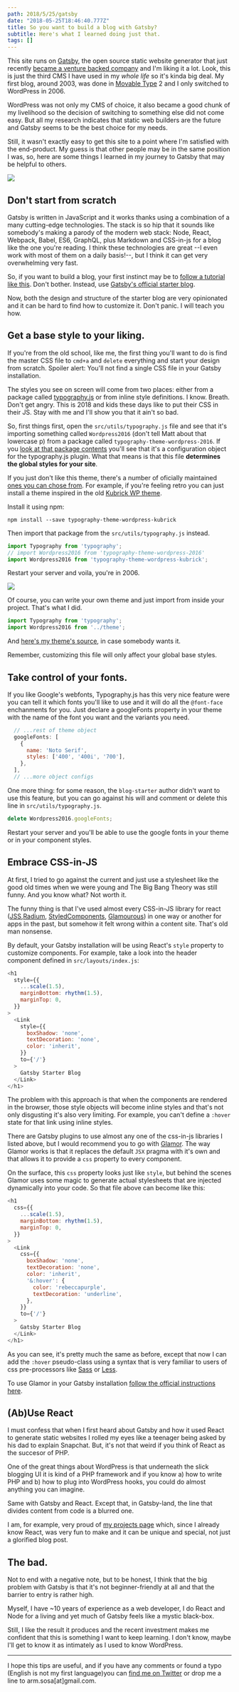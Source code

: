 ```yaml
---
path: 2018/5/25/gatsby
date: "2018-05-25T18:46:40.777Z"
title: So you want to build a blog with Gatsby?
subtitle: Here's what I learned doing just that.
tags: []
---
```


This site runs on [Gatsby](https://gatsbyjs.com), the open source static website generator
that just recently [became a venture backed company](https://www.gatsbyjs.org/blog/2018-05-24-launching-new-gatsby-company/) and I'm liking it a lot. Look, this is just the third CMS I have used in my _whole life_ so it's kinda big deal. My first blog, around 2003, was done in [Movable Type](https://www.movabletype.org/) 2 and I only switched to WordPress in 2006.

WordPress was not only my CMS of choice, it also became a good chunk of my livelihood so the decision of switching to something else did not come easy. But all my research indicates that static web builders are the future and Gatsby seems to be the best choice for my needs.

Still, it wasn't exactly easy to get this site to a point where I'm satisfied with the end-product. My guess is that other people may be in the same position I was, so, here are some things I learned in my journey to Gatsby that may be helpful to others.

![](gatsby-ss.png)

## Don't start from scratch

Gatsby is written in JavaScript and it works thanks using a combination of a many cutting-edge technologies. The stack is so hip that it sounds like somebody's making a parody of the modern web stack: Node, React, Webpack, Babel, ES6, GraphQL, plus Markdown and CSS-in-js for a blog like the one you're reading. I think these technologies are great --I even work with most of them on a daily basis!--, but I think it can get very overwhelming very fast.

So, if you want to build a blog, your first instinct may be to [follow a tutorial like this](https://medium.freecodecamp.org/how-to-build-a-react-and-gatsby-powered-blog-in-about-10-minutes-625c35c06481). Don't bother. Instead, use [Gatsby's official starter blog](https://github.com/gatsbyjs/gatsby-starter-blog).

Now, both the design and structure of the starter blog are very opinionated and it can be hard to find how to customize it. Don't panic. I will teach you how.

## Get a base style to your liking.

If you're from the old school, like me, the first thing you'll want to do is find the master CSS file to `cmd+a` and `delete` everything and start your design from scratch. Spoiler alert: You'll not find a single CSS file in your Gatsby installation.

The styles you see on screen will come from two places: either from a package called [typography.js](https://kyleamathews.github.io/typography.js/) or from inline style definitions. I know. Breath. Don't get angry. This is 2018 and kids these days like to put their CSS in their JS. Stay with me and I'll show you that it ain't so bad.

So, first things first, open the `src/utils/typography.js` file and see that it's importing something called `Wordpress2016` (don't tell Matt about that lowercase p) from a package called `typography-theme-wordpress-2016`. If you [look at that package contents](https://github.com/KyleAMathews/typography.js/blob/master/packages/typography-theme-wordpress-2016/src/index.js) you'll see that it's a configuration object for the typography.js plugin. What that means is that this file **determines the global styles for your site**.

If you just don't like this theme, there's a number of oficially maintained [ones you can chose from](https://github.com/KyleAMathews/typography.js/tree/master/packages). For example, if you're feeling retro you can just install a theme inspired in the old [Kubrick WP theme](http://binarybonsai.com/kubrick/).

Install it using npm:

```
npm install --save typography-theme-wordpress-kubrick
```

Then import that package from the `src/utils/typography.js` instead.

```javascript
import Typography from 'typography';
// import Wordpress2016 from 'typography-theme-wordpress-2016'
import Wordpress2016 from 'typography-theme-wordpress-kubrick';
```

Restart your server and voila, you're in 2006.

![](kubrick.png)

Of course, you can write your own theme and just import from inside your project. That's what I did.

```javascript
import Typography from 'typography';
import Wordpress2016 from '../theme';
```

And [here's my theme's source](https://github.com/soska/soska.github.com/blob/develop/src/utils/theme.js), in case somebody wants it.

Remember, customizing this file will only affect your global base styles.

## Take control of your fonts.

If you like Google's webfonts, Typography.js has this very nice feature were you can tell it which fonts you'll like to use and it will do all the `@font-face` enchanments for you. Just declare a googleFonts property in your theme with the name of the font you want and the variants you need.

```javascript
  // ...rest of theme object
  googleFonts: [
    {
      name: 'Noto Serif',
      styles: ['400', '400i', '700'],
    },
  ],
  // ...more object configs
```

One more thing: for some reason, the `blog-starter` author didn't want to use this feature, but you can go against his will and comment or delete this line in `src/utils/typography.js`.

```javascript
delete Wordpress2016.googleFonts;
```

Restart your server and you'll be able to use the google fonts in your theme or in your component styles.

## Embrace CSS-in-JS

At first, I tried to go against the current and just use a stylesheet like the good old times when we were young and The Big Bang Theory was still funny. And you know what? Not worth it.

The funny thing is that I've used almost every CSS-in-JS library for react ([JSS](https://github.com/cssinjs/jss),[Radium](https://formidable.com/open-source/radium/), [StyledComponents](https://github.com/styled-components/styled-components), [Glamourous](https://github.com/paypal/glamorous)) in one way or another for apps in the past, but somehow it felt wrong within a content site. That's old man nonsense.

By default, your Gatsby installation will be using React's `style` property to customize components. For example, take a look into the header component defined in `src/layouts/index.js`:

```javascript
<h1
  style={{
    ...scale(1.5),
    marginBottom: rhythm(1.5),
    marginTop: 0,
  }}
>
  <Link
    style={{
      boxShadow: 'none',
      textDecoration: 'none',
      color: 'inherit',
    }}
    to={'/'}
  >
    Gatsby Starter Blog
  </Link>
</h1>
```

The problem with this approach is that when the components are rendered in the browser, those style objects will become inline styles and that's not only disgusting it's also very limiting. For example, you can't define a `:hover` state for that link using inline styles.

There are Gatsby plugins to use almost any one of the css-in-js libraries I listed above, but I would recommend you to go with [Glamor](https://github.com/threepointone/glamor). The way Glamor works is that it replaces the default `JSX` pragma with it's own and that allows it to provide a `css` property to every component.

On the surface, this `css` property looks just like `style`, but behind the scenes Glamor uses some magic to generate actual stylesheets that are injected dynamically into your code. So that file above can become like this:

```javascript
<h1
  css={{
    ...scale(1.5),
    marginBottom: rhythm(1.5),
    marginTop: 0,
  }}
>
  <Link
    css={{
      boxShadow: 'none',
      textDecoration: 'none',
      color: 'inherit',
      '&:hover': {
        color: 'rebeccapurple',
        textDecoration: 'underline',
      },
    }}
    to={'/'}
  >
    Gatsby Starter Blog
  </Link>
</h1>
```

As you can see, it's pretty much the same as before, except that now I can add the `:hover` pseudo-class using a syntax that is very familiar to users of css pre-processors like [Sass](https://sass-lang.com/) or [Less](http://lesscss.org/).

To use Glamor in your Gatsby installation [follow the official instructions here](https://www.gatsbyjs.org/docs/glamor/).

## (Ab)Use React

I must confess that when I first heard about Gatsby and how it used React to generate static websites I rolled my eyes like a teenager being asked by his dad to explain Snapchat. But, it's not that weird if you think of React as the succesor of PHP.

One of the great things about WordPress is that underneath the slick blogging UI it is kind of a PHP framework and if you know a) how to write PHP and b) how to plug into WordPress hooks, you could do almost anything you can imagine.

Same with Gatsby and React. Except that, in Gatsby-land, the line that divides content from code is a blurred one.

I am, for example, very proud of [my projects page](/projects) which, since I already know React, was very fun to make and it can be unique and special, not just a glorified blog post.

## The bad.

Not to end with a negative note, but to be honest, I think that the big problem with Gatsby is that it's not beginner-friendly at all and that the barrier to entry is rather high.

Myself, I have ~10 years of experience as a web developer, I do React and Node for a living and yet much of Gatsby feels like a mystic black-box.

Still, I like the result it produces and the recent investment makes me confident that this is something I want to keep learning. I don't know, maybe I'll get to know it as intimately as I used to know WordPress.

---

I hope this tips are useful, and if you have any comments or found a typo (English is not my first language)you can [find me on Twitter](https://twitter.com/soska) or drop me a line to arm.sosa[at]gmail.com.
